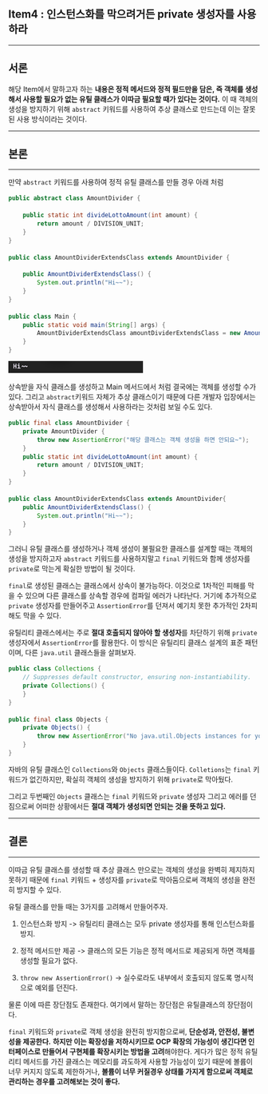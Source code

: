 ## Item4 : 인스턴스화를 막으려거든 private 생성자를 사용하라

---

## 서론
해당 Item에서 말하고자 하는 **내용은 정적 메서드와 정적 필드만을 담은, 즉 객체를 생성해서 사용할 필요가 없는
유틸 클래스가 이따금 필요할 때가 있다는 것이다.** 
이 때 객체의 생성을 방지하기 위해 `abstract` 키워드를 사용하여 추상 클래스로 만드는데 이는 잘못된 사용 방식이라는 것이다.

---

## 본론

---
만약 `abstract` 키워드를 사용하여 정적 유틸 클래스를 만들 경우 아래 처럼

```java
public abstract class AmountDivider {

    public static int divideLottoAmount(int amount) {
        return amount / DIVISION_UNIT;
    }
}

public class AmountDividerExtendsClass extends AmountDivider {

    public AmountDividerExtendsClass() {
        System.out.println("Hi~~");
    }
}

public class Main {
    public static void main(String[] args) {
        AmountDividerExtendsClass amountDividerExtendsClass = new AmountDividerExtendsClass();
    }
}
```
![img.png](img.png)

상속받을 자식 클래스를 생성하고 Main 메서드에서 처럼 결국에는 객체를 생성할 수가 있다. 그리고 `abstract`키워드 자체가 추상 클래스이기 때문에
다른 개발자 입장에서는 상속받아서 자식 클래스를 생성해서 사용하라는 것처럼 보일 수도 있다.

```java
public final class AmountDivider {
    private AmountDivider {
        throw new AssertionError("해당 클래스는 객체 생성을 하면 안되요~");
    }
    public static int divideLottoAmount(int amount) {
        return amount / DIVISION_UNIT;
    }
}

public class AmountDividerExtendsClass extends AmountDivider{
    public AmountDividerExtendsClass() {
        System.out.println("Hi~~");
    }
}

```
그러니 유틸 클래스를 생성하거나 객체 생성이 불필요한 클래스를 설계할 때는 객체의 생성을 방지하고자 `abstract` 키워드를 사용하지말고 `final` 키워드와 함께
생성자를 `private`로 막는게 확실한 방법이 될 것이다.

`final`로 생성된 클래스는 클래스에서 상속이 불가능하다. 이것으로 1차적인 피해를 막을 수 있으며 다른 클래스를 상속할 경우에 컴파일 에러가 나타난다.
거기에 추가적으로 `private` 생성자를 만들어주고 `AssertionError`를 던져서 예기치 못한 추가적인 2차피해도 막을 수 있다.

유틸리티 클래스에서는 주로 **절대 호출되지 않아야 할 생성자**를 차단하기 위해 `private` 생성자에서 `AssertionError`를 활용한다.
이 방식은 유틸리티 클래스 설계의 표준 패턴이며, 다른 `java.util` 클래스들을 살펴보자.

```java
public class Collections {
    // Suppresses default constructor, ensuring non-instantiability.
    private Collections() {
    }
}

public final class Objects {
    private Objects() {
        throw new AssertionError("No java.util.Objects instances for you!");
    }
}
```
자바의 유틸 클래스인 `Collections`와 `Objects` 클래스들이다. `Colletions`는 `final` 키워드가 없긴하지만,
확실히 객체의 생성을 방지하기 위해 `private`로 막아뒀다.

그리고 두번째인 `Objects` 클래스는 `final` 키워드와 `private` 생성자 그리고 에러를 던짐으로써 어떠한 상황에서든
**절대 객체가 생성되면 안되는 것을 뜻하고 있다.**

---

## 결론

---
이따금 유틸 클래스를 생성할 때 추상 클래스 만으로는 객체의 생성을 완벽히 제지하지 못하기 때문에
`final` 키워드 + 생성자를 `private`로 막아둠으로써 객체의 생성을 완전히 방지할 수 있다.

유틸 클래스를 만들 때는 3가지를 고려해서 만들어주자.
1. 인스턴스화 방지 -> 유틸리티 클래스는 모두 private 생성자를 통해 인스턴스화를 방지.

2. 정적 메서드만 제공 -> 클래스의 모든 기능은 정적 메서드로 제공되게 하면 객체를 생성할 필요가 없다.
 
3. `throw new AssertionError()` -> 실수로라도 내부에서 호출되지 않도록 명시적으로 예외를 던진다.

물론 이에 따른 장단점도 존재한다. 여기에서 말하는 장단점은 유틸클래스의 장단점이다.

`final` 키워드와 `private`로 객체 생성을 완전히 방지함으로써, **단순성과, 안전성, 불변성을 제공한다.**
**하지만 이는 확장성을 저하시키므로 OCP 확장의 가능성이 생긴다면 인터페이스로 만들어서 구현체를 확장시키는 방법을 고려**해야한다.
게다가 많은 정적 유틸리티 메서드를 가진 클래스는 메모리를 과도하게 사용할 가능성이 있기 때문에 볼륨이 너무 커지지 않도록 제한하거나,
**볼륨이 너무 커질경우 상태를 가지게 함으로써 객체로 관리하는 경우를 고려해보는 것이 좋다.**








